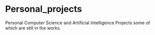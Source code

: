 # Personal_projects
Personal Computer Science and Artificial Intelligence Projects some of which are still in the works.
